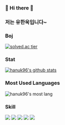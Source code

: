 ### 👋 Hi there 👋

### 저는 유한욱입니다~

### Boj
[![solved.ac tier](http://mazassumnida.wtf/api/generate_badge?boj=gi7182)](https://solved.ac/gi7182)

### Stat
[![hanuk96's github stats](https://github-readme-stats.vercel.app/api?username=hanuk96)](https://github.com/anuraghazra/github-readme-stats)

### Most Used Languages
![hanuk96's most lang](https://github-readme-stats.vercel.app/api/top-langs/?username=hanuk96&layout=compact)

### Skill
<img src="https://img.shields.io/badge/Java-007396?style=flat-square&logo=Java&logoColor=white">
<img src="https://img.shields.io/badge/Python-3766AB?style=flat-square&logo=Python&logoColor=white">
<img src="https://img.shields.io/badge/JavaScript-F7DF1E?style=flat-square&logo=JavaScript&logoColor=white">
<img src="https://img.shields.io/badge/MySQL-4479A1?style=flat-square&logo=MySQL&logoColor=white">
<img src="https://img.shields.io/badge/Vue.js-4FC08D?style=flat-square&logo=Vue.js&logoColor=white">
